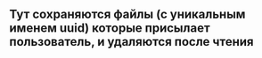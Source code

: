 ## Тут сохраняются файлы (с уникальным именем uuid) которые присылает пользователь, и удаляются после чтения
